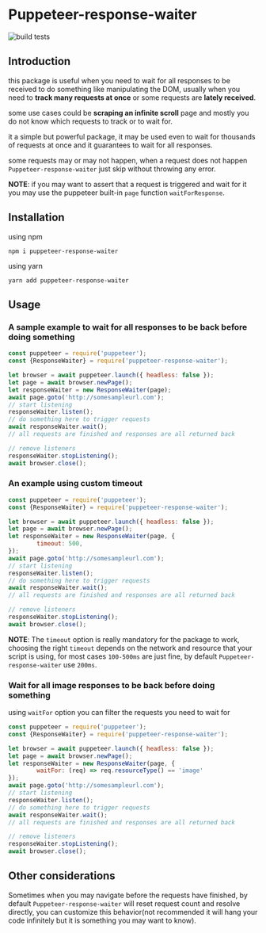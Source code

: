 # Puppeteer-response-waiter

![build tests](https://github.com/samyouaret/puppeteer-response-waiter/actions/workflows/test-ci.yml/badge.svg)

## Introduction

this package is useful when you need to wait for all responses to be received to do something like manipulating the DOM, usually when you need to **track many requests at once** or some requests are **lately received**.

some use cases could be **scraping an infinite scroll** page and mostly you do not know which requests to track or to wait for.

it a simple but powerful package, it may be used even to wait for thousands of requests at once and it guarantees to wait for all responses.

some requests may or may not happen, when a request does not happen `Puppeteer-response-waiter` just skip without throwing any error.

**NOTE**: if you may want to assert that a request is triggered and wait for it you may use the puppeteer built-in `page` function `waitForResponse`.

## Installation

using npm

    npm i puppeteer-response-waiter

using yarn

    yarn add puppeteer-response-waiter

## Usage

### A sample example to wait for all responses to be back before doing something

```js
const puppeteer = require('puppeteer');
const {ResponseWaiter} = require('puppeteer-response-waiter');

let browser = await puppeteer.launch({ headless: false });
let page = await browser.newPage();
let responseWaiter = new ResponseWaiter(page);
await page.goto('http://somesampleurl.com');
// start listening
responseWaiter.listen();
// do something here to trigger requests
await responseWaiter.wait();
// all requests are finished and responses are all returned back

// remove listeners
responseWaiter.stopListening();
await browser.close();

```

### An example using custom timeout

```js
const puppeteer = require('puppeteer');
const {ResponseWaiter} = require('puppeteer-response-waiter');

let browser = await puppeteer.launch({ headless: false });
let page = await browser.newPage();
let responseWaiter = new ResponseWaiter(page, {
        timeout: 500,
});
await page.goto('http://somesampleurl.com');
// start listening
responseWaiter.listen();
// do something here to trigger requests
await responseWaiter.wait();
// all requests are finished and responses are all returned back

// remove listeners
responseWaiter.stopListening();
await browser.close();

```

**NOTE**: The `timeout` option is really mandatory for the package to work, choosing the right `timeout` depends on the network and resource that your script is using, for most cases `100-500ms` are just fine, by default `Puppeteer-response-waiter` use `200ms`.

### Wait for all image responses to be back before doing something

using `waitFor` option you can filter the requests you need to wait for

```js
const puppeteer = require('puppeteer');
const {ResponseWaiter} = require('puppeteer-response-waiter');

let browser = await puppeteer.launch({ headless: false });
let page = await browser.newPage();
let responseWaiter = new ResponseWaiter(page, {
        waitFor: (req) => req.resourceType() == 'image'
});
await page.goto('http://somesampleurl.com');
// start listening
responseWaiter.listen();
// do something here to trigger requests
await responseWaiter.wait();
// all requests are finished and responses are all returned back

// remove listeners
responseWaiter.stopListening();
await browser.close();

```

## Other considerations

Sometimes when you may navigate before the requests have finished, by default `Puppeteer-response-waiter` will reset request count and resolve directly, you can customize this behavior(not recommended it will hang your code infinitely but it is something you may want to know).